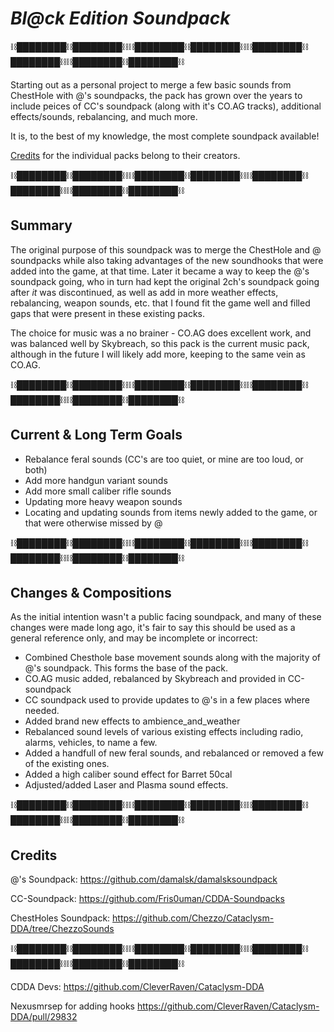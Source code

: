 # ***Bl@ck Edition Soundpack***

⛓████████⛓████████⛓⛓████████⛓████████⛓⛓████████⛓████████⛓⛓████████⛓████████⛓

Starting out as a personal project to merge a few basic sounds from ChestHole with @'s soundpacks, the pack has grown over the years to include peices of CC's soundpack (along with it's CO.AG tracks), additional effects/sounds, rebalancing, and much more. 


It is, to the best of my knowledge, the most complete soundpack available!

[Credits](#credits) for the individual packs belong to their creators.  

⛓████████⛓████████⛓⛓████████⛓████████⛓⛓████████⛓████████⛓⛓████████⛓████████⛓


## Summary

The original purpose of this soundpack was to merge the ChestHole and @ soundpacks while also taking advantages of the new soundhooks that were added into the game, at that time.
Later it became a way to keep the @'s soundpack going, who in turn had kept the original 2ch's soundpack going after *it* was discontinued, as well as add in more weather effects, rebalancing, weapon sounds, etc. that I found fit the game well and filled gaps that were present in these existing packs.

The choice for music was a no brainer - CO.AG does excellent work, and was balanced well by Skybreach, so this pack is the current music pack, although in the future I will likely add more, keeping to the same vein as CO.AG.

⛓████████⛓████████⛓⛓████████⛓████████⛓⛓████████⛓████████⛓⛓████████⛓████████⛓


## Current & Long Term Goals 

- Rebalance feral sounds (CC's are too quiet, or mine are too loud, or both)
- Add more handgun variant sounds
- Add more small caliber rifle sounds
- Updating more heavy weapon sounds
- Locating and updating sounds from items newly added to the game, or that were otherwise missed by @

⛓████████⛓████████⛓⛓████████⛓████████⛓⛓████████⛓████████⛓⛓████████⛓████████⛓


## Changes & Compositions

As the initial intention wasn't a public facing soundpack, and many of these changes were made long ago, it's fair to say this should be used as a general reference only, and may be incomplete or incorrect:

- Combined Chesthole base movement sounds along with the majority of @'s soundpack. This forms the base of the pack.
- CO.AG music added, rebalanced by Skybreach and provided in CC-soundpack
- CC soundpack used to provide updates to @'s in a few places where needed.
- Added brand new effects to ambience_and_weather
- Rebalanced sound levels of various existing effects including radio, alarms, vehicles, to name a few.
- Added a handfull of new feral sounds, and rebalanced or removed a few of the existing ones.
- Added a high caliber sound effect for Barret 50cal
- Adjusted/added Laser and Plasma sound effects.
  
⛓████████⛓████████⛓⛓████████⛓████████⛓⛓████████⛓████████⛓⛓████████⛓████████⛓

## Credits

@'s Soundpack: https://github.com/damalsk/damalsksoundpack

CC-Soundpack: https://github.com/Fris0uman/CDDA-Soundpacks

ChestHoles Soundpack: https://github.com/Chezzo/Cataclysm-DDA/tree/ChezzoSounds

⛓████████⛓████████⛓⛓████████⛓████████⛓⛓████████⛓████████⛓⛓████████⛓████████⛓

CDDA Devs: https://github.com/CleverRaven/Cataclysm-DDA

Nexusmrsep for adding hooks https://github.com/CleverRaven/Cataclysm-DDA/pull/29832



